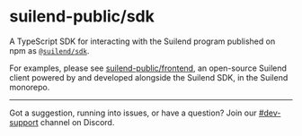 # suilend-public/sdk

A TypeScript SDK for interacting with the Suilend program published on npm as [`@suilend/sdk`](https://www.npmjs.com/package/@suilend/sdk).

For examples, please see [suilend-public/frontend](https://github.com/solendprotocol/suilend-public/tree/HEAD/frontend), an open-source Suilend client powered by and developed alongside the Suilend SDK, in the Suilend monorepo.

---

Got a suggestion, running into issues, or have a question? Join our [#dev-support](https://discord.com/channels/1202984617087598622/1238023733403193385) channel on Discord.
